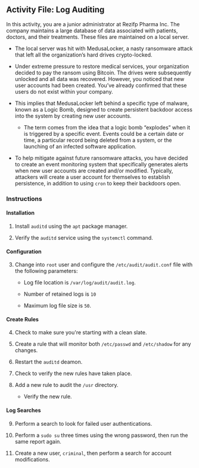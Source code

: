 ## Activity File: Log Auditing

In this activity, you are a junior administrator at Rezifp Pharma Inc. The company maintains a large database of data associated with patients, doctors, and their treatments. These files are maintained on a local server.

- The local server was hit with MedusaLocker, a nasty ransomware attack that left all the organization’s hard drives crypto-locked. 

- Under extreme pressure to restore medical services, your organization decided to pay the ransom using Bitcoin. The drives were subsequently unlocked and all data was recovered. However, you noticed that new user accounts had been created. You’ve already confirmed that these users do not exist within your company. 

- This implies that MedusaLocker left behind a specific type of malware, known as a Logic Bomb, designed to create persistent backdoor access into the system by creating new user accounts.

    - The term comes from the idea that a logic bomb “explodes” when it is triggered by a specific event. Events could be a certain date or time, a particular record being deleted from a system, or the launching of an infected software application.

- To help mitigate against future ransomware attacks, you have decided to create an event monitoring system that specifically generates alerts when new user accounts are created and/or modified. Typically, attackers will create a user account for themselves to establish persistence, in addition to using `cron` to keep their backdoors open.

### Instructions

#### Installation

1. Install `auditd` using the `apt` package manager.

2. Verify the `auditd` service using the `systemctl` command.


#### Configuration

3. Change into `root` user and configure the `/etc/audit/audit.conf` file with the following parameters:

    - Log file location is `/var/log/audit/audit.log`.

    - Number of retained logs is `10`

    - Maximum log file size is `50`.


#### Create Rules

4. Check to make sure you're starting with a clean slate.

5. Create a rule that will monitor both `/etc/passwd` and `/etc/shadow` for any changes.

6. Restart the `auditd` deamon.

7. Check to verify the new rules have taken place.

8. Add a new rule to audit the `/usr` directory.

      - Verify the new rule.


#### Log Searches

9. Perform a search to look for failed user authentications.

10. Perform a `sudo su` three times using the wrong password, then run the same report again.

11. Create a new user, `criminal`, then perform a search for account modifications.
